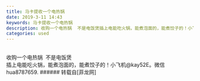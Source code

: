```yaml
---
title: 马卡提收一个电热锅
date: 2019-3-11 14:43
keywords: 马卡提收一个电热锅
description: 收购一个电热锅  不是电饭煲插上电能吃火锅，能煮泡面的，能煮饺子的！小飞机@kay52E。微信hua8787659.
categories: used
---
```

<td class="t_f" id="postmessage_3202256">

<br/>
收购一个电热锅  不是电饭煲<br/>
插上电能吃火锅，能煮泡面的，能煮饺子的！小飞机@kay52E。微信hua8787659.</td>
###### 转载自[菲龙网]
